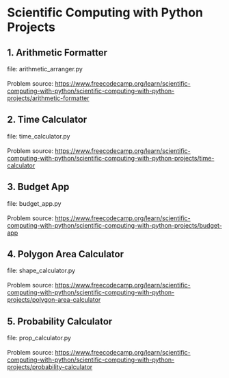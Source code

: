 # Scientific Computing with Python Projects

## 1. Arithmetic Formatter
file: arithmetic_arranger.py <br />
<br />
Problem source: https://www.freecodecamp.org/learn/scientific-computing-with-python/scientific-computing-with-python-projects/arithmetic-formatter

## 2. Time Calculator
file: time_calculator.py <br />
<br />
Problem source: https://www.freecodecamp.org/learn/scientific-computing-with-python/scientific-computing-with-python-projects/time-calculator

## 3. Budget App
file: budget_app.py <br />
<br />
Problem source: https://www.freecodecamp.org/learn/scientific-computing-with-python/scientific-computing-with-python-projects/budget-app

## 4. Polygon Area Calculator
file: shape_calculator.py <br />
<br />
Problem source: https://www.freecodecamp.org/learn/scientific-computing-with-python/scientific-computing-with-python-projects/polygon-area-calculator

## 5. Probability Calculator
file: prop_calculator.py <br />
<br />
Problem source: https://www.freecodecamp.org/learn/scientific-computing-with-python/scientific-computing-with-python-projects/probability-calculator
